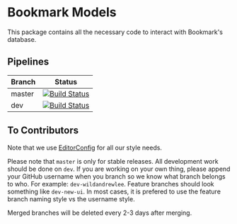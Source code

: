 # Bookmark Models

This package contains all the necessary code to interact with Bookmark's database.

## Pipelines

| Branch | Status |
|--------|--------|
| master | [![Build Status](https://travis-ci.org/Bookmark-Novels/Bookmark-Database.svg?branch=master)](https://travis-ci.org/Bookmark-Novels/Bookmark-Database) |
| dev    | [![Build Status](https://travis-ci.org/Bookmark-Novels/Bookmark-Database.svg?branch=dev)](https://travis-ci.org/Bookmark-Novels/Bookmark-Database) |

## To Contributors

Note that we use [EditorConfig](http://editorconfig.org/) for all our style needs.

Please note that `master` is only for stable releases. All development work should be done on `dev`. If you are working on your own thing, please append your GitHub username when you branch so we know what branch belongs to who. For example: `dev-wildandrewlee`. Feature branches should look something like `dev-new-ui`. In most cases, it is prefered to use the feature branch naming style vs the username style.

Merged branches will be deleted every 2-3 days after merging.
